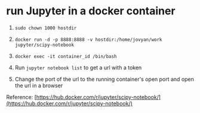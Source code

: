 # run Jupyter in a docker container

1. `sudo chown 1000 hostdir`

2. `docker run -d -p 8888:8888 -v hostdir:/home/jovyan/work jupyter/scipy-notebook`

3. `docker exec -it container_id /bin/bash`

4. Run `jupyter notebook list` to get a url with a token

5. Change the port of the url to the running container's open port and open the url in a browser


Reference:
[https://hub.docker.com/r/jupyter/scipy-notebook/](https://hub.docker.com/r/jupyter/scipy-notebook/)
